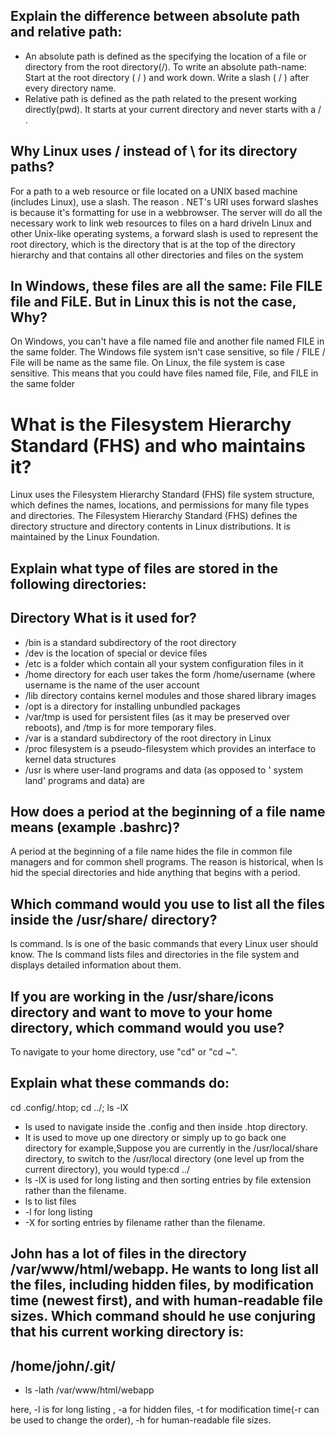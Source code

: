 ## Explain the difference between absolute path and relative path:
* An absolute path is defined as the specifying the location of a file or directory from the root directory(/).
To write an absolute path-name:
Start at the root directory ( / ) and work down.
Write a slash ( / ) after every directory name.
* Relative path is defined as the path related to the present working directly(pwd). It starts at your current directory and never starts with a / .
## Why Linux uses / instead of \ for its directory paths?
For a path to a web resource or file located on a UNIX based machine (includes Linux), use a slash. The reason . NET's URI uses forward slashes is because it's formatting for use in a webbrowser. The server will do all the necessary work to link web resources to files on a hard driveIn Linux and other Unix-like operating systems, a forward slash is used to represent the root directory, which is the directory that is at the top of the directory hierarchy and that contains all other directories and files on the system
## In Windows, these files are all the same: File FILE file and FiLE. But in Linux this is not the case, Why?
On Windows, you can't have a file named file and another file named FILE in the same folder. The Windows file system isn't case sensitive, so file / FILE / File will be name as the same file. On Linux, the file system is case sensitive. This means that you could have files named file, File, and FILE in the same folder

# What is the Filesystem Hierarchy Standard (FHS) and who maintains it?
Linux uses the Filesystem Hierarchy Standard (FHS) file system structure, which defines the names, locations, and permissions for many file types and directories. The Filesystem Hierarchy Standard (FHS) defines the directory structure and directory contents in Linux distributions. It is maintained by the Linux Foundation.

## Explain what type of files are stored in the following directories:

## Directory	What is it used for?
* /bin is a standard subdirectory of the root directory 
* /dev is the location of special or device files
* /etc is a folder which contain all your system configuration    files in it
* /home directory for each user takes the form /home/username (where username is the name of the user account
* /lib directory contains kernel modules and those shared library images 
* /opt is a directory for installing unbundled packages
* /var/tmp is used for persistent files (as it may be preserved over reboots), and /tmp is for more temporary files.
* /var is a standard subdirectory of the root directory in Linux 
* /proc filesystem is a pseudo-filesystem which provides an interface to kernel data structures
* /usr is where user-land programs and data (as opposed to ' system land' programs and data) are
## How does a period at the beginning of a file name means (example .bashrc)?
A period at the beginning of a file name hides the file in common file managers and for common shell programs. The reason is historical, when ls hid the special directories and hide anything that begins with a period.

## Which command would you use to list all the files inside the /usr/share/ directory?
ls command. ls is one of the basic commands that every Linux user should know. The ls command lists files and directories in the file system and displays detailed information about them.

## If you are working in the /usr/share/icons directory and want to move to your home directory, which command would you use?
To navigate to your home directory, use "cd" or "cd ~".

## Explain what these commands do:

cd .config/.htop; cd ../; ls -lX
* Is used to navigate inside the .config and then inside .htop directory.
* It is used to move up one directory or simply up to go back one directory for example,Suppose you are currently in the /usr/local/share directory, to switch to the /usr/local directory (one level up from the current directory), you would type:cd ../
* ls -lX is used for long listing and then sorting entries by file extension rather than the filename.
* ls to list files
* -l for long listing
* -X for sorting entries by filename rather than the filename.

## John has a lot of files in the directory /var/www/html/webapp. He wants to long list all the files, including hidden files, by modification time (newest first), and with human-readable file sizes. Which command should he use conjuring that his current working directory is:
## /home/john/.git/
* ls -lath /var/www/html/webapp

here, -l is for long listing , -a for hidden files, -t for modification time(-r can be used to change the order), -h for human-readable file sizes.